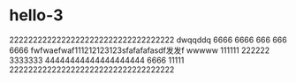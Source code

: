 # hello-3
22222222222222222222222222222222222
dwqqddq
6666 6666 666 666 6666
fwfwaefwaf111212123123sfafafafasdf发发f
wwwww 111111 222222 3333333 44444444444444444444
6666
11111
22222222222222222222222222222222222
